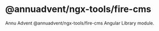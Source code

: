
# @annuadvent/ngx-tools/fire-cms

Annu Advent @annuadvent/ngx-tools/fire-cms Angular Library module.
